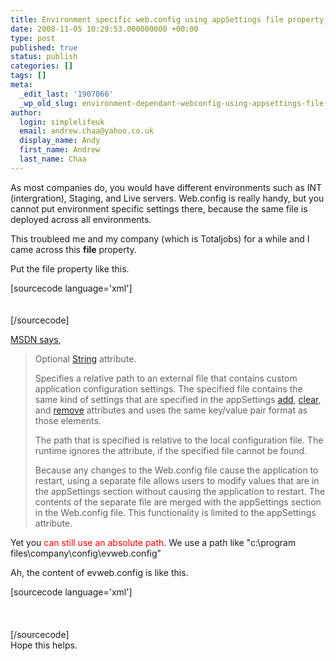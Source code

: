```yaml
---
title: Environment specific web.config using appSettings file property
date: 2008-11-05 10:29:53.000000000 +00:00
type: post
published: true
status: publish
categories: []
tags: []
meta:
  _edit_last: '1907066'
  _wp_old_slug: environment-dependant-webconfig-using-appsettings-file-property
author:
  login: simplelifeuk
  email: andrew.chaa@yahoo.co.uk
  display_name: Andy
  first_name: Andrew
  last_name: Chaa
---
```

<p>As most companies do, you would have different environments such as INT (intergration), Staging, and Live servers. Web.config is really handy, but you cannot put environment specific settings there, because the same file is deployed across all environments.</p>
<p>This troubleed me and my company (which is Totaljobs) for a while and I came across this <strong>file</strong> property.</p>
<p>Put the file property like this.</p>
<p>[sourcecode language='xml']<br />
<appsettings file="relative file name"><br />
</appsettings><br />
[/sourcecode]</p>
<p><a href="http://msdn.microsoft.com/en-us/library/ms228154.aspx">MSDN says</a>,</p>
<blockquote><p>Optional <span><a id="ctl00_rs1_mainContentContainer_ctl12" href="http://msdn.microsoft.com/en-us/library/system.string.aspx">String</a></span> attribute.</p>
<p>Specifies a relative path to an external file that contains custom application configuration settings. The specified file contains the same kind of settings that are specified in the <span><span class="keyword">appSettings</span></span> <a id="ctl00_rs1_mainContentContainer_ctl13" href="http://msdn.microsoft.com/en-us/library/ms228312.aspx">add</a>, <a id="ctl00_rs1_mainContentContainer_ctl14" href="http://msdn.microsoft.com/en-us/library/ms228133.aspx">clear</a>, and <a id="ctl00_rs1_mainContentContainer_ctl15" href="http://msdn.microsoft.com/en-us/library/ms228241.aspx">remove</a> attributes and uses the same key/value pair format as those elements.</p>
<p>The path that is specified is relative to the local configuration file. The runtime ignores the attribute, if the specified file cannot be found.</p>
<p>Because any changes to the Web.config file cause the application to restart, using a separate file allows users to modify values that are in the <span><span class="keyword">appSettings</span></span> section without causing the application to restart. The contents of the separate file are merged with the <span><span class="keyword">appSettings</span></span> section in the Web.config file. This functionality is limited to the <span><span class="keyword">appSettings</span></span> attribute.</p></blockquote>
<p>Yet you <span style="color:#ff0000;">can still use an absolute path</span>. We use a path like "c:\program files\company\config\evweb.config"</p>
<p>Ah, the content of evweb.config is like this.</p>
<p>[sourcecode language='xml']<br />
<appsettings><br />
    <add key="key" value="value" /><br />
</appsettings><br />
[/sourcecode]<br />
Hope this helps.</p>
